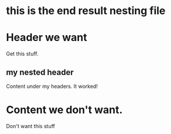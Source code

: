 # this is the end result nesting file

# Header we want

Get this stuff.

## my nested header

Content under my headers. It worked!

# Content we don't want.

Don't want this stuff
